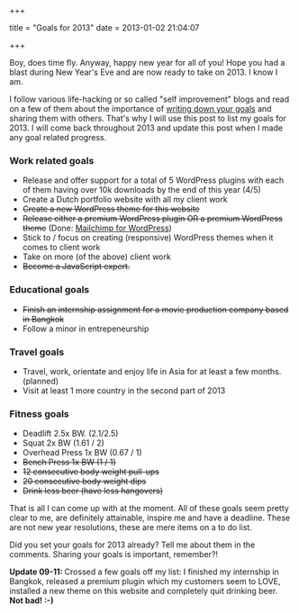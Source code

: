 +++

title = "Goals for 2013"
date = 2013-01-02 21:04:07

+++

Boy, does time fly. Anyway, happy new year for all of you! Hope you had a blast during New Year's Eve and are now ready to take on 2013. I know I am.

I follow various life-hacking or so called "self improvement" blogs and read on a few of them about the importance of <a href="https://fitzvillafuerte.com/the-importance-of-writing-down-your-goals-on-paper.html">writing down your goals</a> and sharing them with others. That's why I will use this post to list my goals for 2013. I will come back throughout 2013 and update this post when I made any goal related progress.
<h3>Work related goals</h3>
<ul>
	<li>Release and offer support for a total of 5 WordPress plugins with each of them having over 10k downloads by the end of this year (4/5)</li>
	<li>Create a Dutch portfolio website with all my client work</li>
	<li><del>Create a new WordPress theme for this website</del></li>
	<li><del>Release either a premium WordPress plugin OR a premium WordPress theme</del> (Done: <a href="https://www.mc4wp.com">Mailchimp for WordPress</a>)</li>
	<li>Stick to / focus on creating (responsive) WordPress themes when it comes to client work</li>
	<li>Take on more (of the above) client work</li>
	<li><del>Become a JavaScript expert.</del></li>
</ul>
<h3>Educational goals</h3>
<ul>
	<li><del>Finish an internship assignment for a movie production company based in Bangkok</del></li>
	<li>Follow a minor in entrepeneurship<strong>
</strong></li>
</ul>
<h3>Travel goals</h3>
<ul>
	<li>Travel, work, orientate and enjoy life in Asia for at least a few months. (planned)</li>
	<li>Visit at least 1 more country in the second part of 2013</li>
</ul>
<h3>Fitness goals</h3>
<ul>
	<li>Deadlift 2.5x BW. (2.1/2.5)</li>
	<li>Squat 2x BW (1.61 / 2)</li>
	<li>Overhead Press 1x BW (0.67 / 1)</li>
	<li><del>Bench Press 1x BW (1 / 1)</del></li>
	<li><del>12 consecutive body weight pull-ups</del></li>
	<li><del>20 consecutive body weight dips</del></li>
	<li><del>Drink less beer (have less hangovers)</del></li>
</ul>
That is all I can come up with at the moment. All of these goals seem pretty clear to me, are definitely attainable, inspire me and have a deadline. These are not new year resolutions, these are mere items on a to do list.

Did you set your goals for 2013 already? Tell me about them in the comments. Sharing your goals is important, remember?!

<strong>Update 09-11: </strong>Crossed a few goals off my list: I finished my internship in Bangkok, released a premium plugin which my customers seem to LOVE, installed a new theme on this website and completely quit drinking beer. <strong>Not bad! :-)</strong>

&nbsp;
